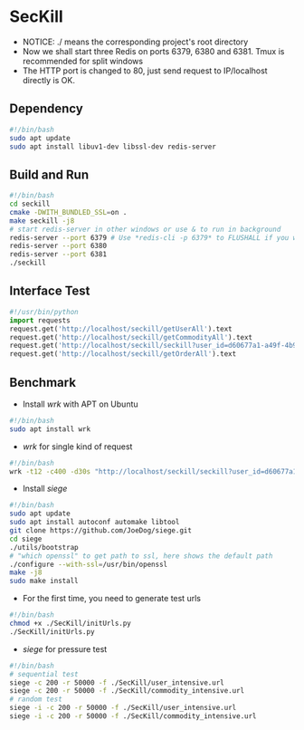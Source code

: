 # SecKill
* NOTICE:  ./ means the corresponding project's root directory
* Now we shall start three Redis on ports 6379, 6380 and 6381. Tmux is recommended for split windows
* The HTTP port is changed to 80, just send request to IP/localhost directly is OK.

## Dependency
```bash
#!/bin/bash
sudo apt update
sudo apt install libuv1-dev libssl-dev redis-server
```

## Build and Run
```bash
#!/bin/bash
cd seckill
cmake -DWITH_BUNDLED_SSL=on .
make seckill -j8
# start redis-server in other windows or use & to run in background
redis-server --port 6379 # Use *redis-cli -p 6379* to FLUSHALL if you want to clear and return to initial status
redis-server --port 6380
redis-server --port 6381
./seckill
```

## Interface Test
```python
#!/usr/bin/python
import requests
request.get('http://localhost/seckill/getUserAll').text
request.get('http://localhost/seckill/getCommodityAll').text
request.get('http://localhost/seckill/seckill?user_id=d60677a1-a49f-4b91-a20d-6d952970f3df&commodity_id=d1173b66-4eeb-4207-a42a-26382fde0ea4').text
request.get('http://localhost/seckill/getOrderAll').text
```

## Benchmark 
* Install *wrk* with APT on Ubuntu
```bash
#!/bin/bash
sudo apt install wrk
```
* *wrk* for single kind of request
```bash
#!/bin/bash
wrk -t12 -c400 -d30s "http://localhost/seckill/seckill?user_id=d60677a1-a49f-4b91-a20d-6d952970f3df&commodity_id=d1173b66-4eeb-4207-a42a-26382fde0ea4"
```
* Install *siege*
```bash
#!/bin/bash
sudo apt update
sudo apt install autoconf automake libtool
git clone https://github.com/JoeDog/siege.git
cd siege
./utils/bootstrap
# "which openssl" to get path to ssl, here shows the default path
./configure --with-ssl=/usr/bin/openssl
make -j8
sudo make install
```
* For the first time, you need to generate test urls
```bash
#!/bin/bash
chmod +x ./SecKill/initUrls.py
./SecKill/initUrls.py
```
* *siege* for pressure test
```bash
#!/bin/bash
# sequential test
siege -c 200 -r 50000 -f ./SecKill/user_intensive.url
siege -c 200 -r 50000 -f ./SecKill/commodity_intensive.url
# random test
siege -i -c 200 -r 50000 -f ./SecKill/user_intensive.url
siege -i -c 200 -r 50000 -f ./SecKill/commodity_intensive.url
```
